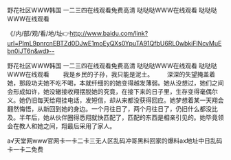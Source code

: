 野花社区WWW韩国
一二三四在线观看免费高清
哒哒哒WWW在线观看
哒哒哒WWW在线观看


《/内/部/观/看/地/址👉http://www.baidu.com/link?url=PImL9pnrcnEBTZd0DJwE1moEyQXs0YpuTA91QfbU6RL0wbkiFlNcvMuEbn0iJT6n&wd》--

野花社区WWW韩国
一二三四在线观看免费高清
哒哒哒WWW在线观看
哒哒哒WWW在线观看
　　我是乡民的子孙，我只能是泥土。
　　深深的失望掩盖着她，那段功夫她不吃不喝，本就纤细的的她变得越发薄弱。她从没想过，她们之间会形成如许，她没辙接收翔摆脱她的究竟，在接下来的日子里，生存变得毫偶尔义。她仍旧每天给翔挂电话，发短信，却从来都没获得回应。她梦想着某一天翔会翻然悔悟，从新回到她的身边。一个月往日了，两个月往日了，仍旧什么都没比及。半年后，她从伙伴圈得悉翔就快匹配了，匹配的东西是相亲引见的。她毕竟领会在教人和她之间，翔最后采用了家人。





а√天堂网www官网卡一卡二卡三无人区乱码冲哥黑料回家的爆料ax地址中日乱码卡一卡二免费
